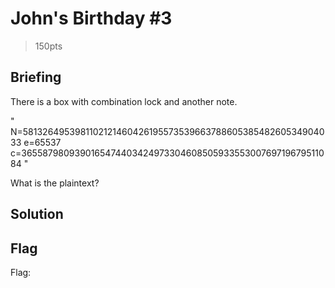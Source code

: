 # John's Birthday #3
> 150pts

## Briefing
There is a box with combination lock and another note.

" N=581326495398110212146042619557353966378860538548260534904033 e=65537 c=365587980939016547440342497330460850593355300769719679511084 "

What is the plaintext?

## Solution

## Flag
Flag: ` `
